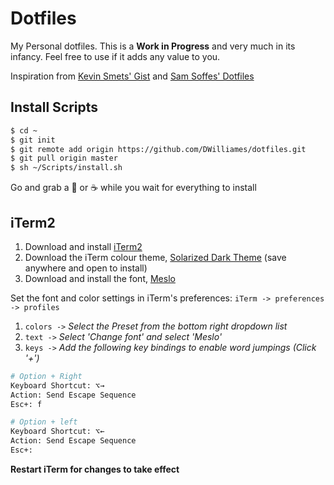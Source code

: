# Dotfiles
My Personal dotfiles.
This is a **Work in Progress** and very much in its infancy. 
Feel free to use if it adds any value to you.

Inspiration from [Kevin Smets' Gist](https://gist.github.com/kevin-smets/8568070) and [Sam Soffes' Dotfiles](https://github.com/soffes/dotfiles)

## Install Scripts
```bash
$ cd ~
$ git init
$ git remote add origin https://github.com/DWilliames/dotfiles.git
$ git pull origin master
$ sh ~/Scripts/install.sh
```
Go and grab a 🍺 or ☕️ while you wait for everything to install


## iTerm2
1. Download and install [iTerm2](http://www.iterm2.com/downloads.html)
2. Download the iTerm colour theme, [Solarized Dark Theme](https://raw.githubusercontent.com/altercation/solarized/master/iterm2-colors-solarized/Solarized%20Dark.itermcolors) (save anywhere and open to install)
3. Download and install the font, [Meslo](https://github.com/powerline/fonts/blob/master/Meslo/Meslo%20LG%20M%20DZ%20Regular%20for%20Powerline.otf?raw=true)

Set the font and color settings in iTerm's preferences: `iTerm -> preferences -> profiles`

1. `colors ->` *Select the Preset from the bottom right dropdown list*
2. `text ->` *Select 'Change font' and select 'Meslo'*
3. `keys ->` *Add the following key bindings to enable word jumpings (Click '+')*
  ``` bash
  # Option + Right
  Keyboard Shortcut: ⌥→
  Action: Send Escape Sequence
  Esc+: f
  ```

  ``` bash
  # Option + left
  Keyboard Shortcut: ⌥←
  Action: Send Escape Sequence
  Esc+:
  ```


**Restart iTerm for changes to take effect**
